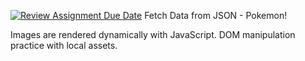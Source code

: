 [![Review Assignment Due Date](https://classroom.github.com/assets/deadline-readme-button-22041afd0340ce965d47ae6ef1cefeee28c7c493a6346c4f15d667ab976d596c.svg)](https://classroom.github.com/a/gc4Rw7TQ)
Fetch Data from JSON - Pokemon!

Images are rendered dynamically with JavaScript. DOM manipulation practice with local assets.
